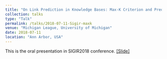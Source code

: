 ```yaml
---
title: "On Link Prediction in Knowledge Bases: Max-K Criterion and Prediction Protocols"
collection: talks
type: "Talk"
permalink: /talks/2018-07-11-Sigir-maxk
venue: "Michigan League, University of Michigan"
date: 2018-07-11
location: "Ann Arbor, USA"
---
```


This is the oral presentation in SIGIR2018 conference. [[Slide]](http://jiajie-mei.github.io/files/2018-07-11-max-k-sigir.pptx)
